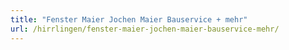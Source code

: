 ```yaml
---
title: "Fenster Maier Jochen Maier Bauservice + mehr"
url: /hirrlingen/fenster-maier-jochen-maier-bauservice-mehr/
---
```

